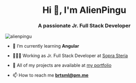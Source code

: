 <h1 align="center">Hi 👋, I'm AlienPingu</h1>
<h3 align="center">A passionate Jr. Full Stack Developer</h3>

<p align="left"> <img src="https://komarev.com/ghpvc/?username=alienpingu" alt="alienpingu" /> </p>

- 🌱 I’m currently learning **Angular**

- 👨🏻‍💻 Working as Jr. Full Stack Developer at [Sopra Steria](https://www.soprasteria.com/)

- 💾 All of my projects are available at [my portfolio](http://alienpingu.github.io/)

- 📫 How to reach me **brtsml@pm.me**




